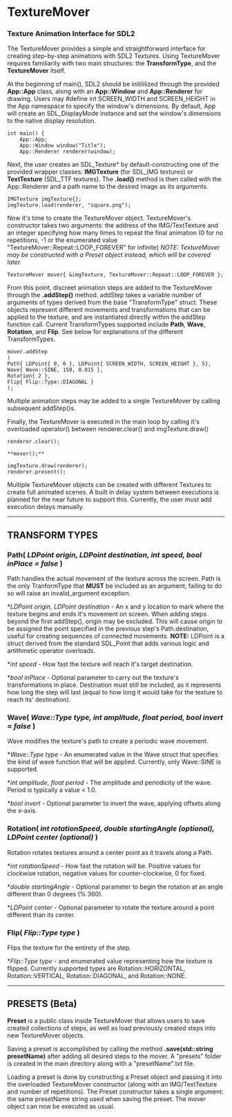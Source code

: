 # TextureMover
### Texture Animation Interface for SDL2

The TextureMover provides a simple and straightforward interface for creating step-by-step animations with SDL2 Textures. Using TextureMover requires familiarity with two main structures: the **TransformType**, and the **TextureMover** itself.

At the beginning of main(), SDL2 should be initililized through the provided **App::App** class, along with an **App::Window** and **App::Renderer** for drawing. 
Users may #define int SCREEN_WIDTH and SCREEN_HEIGHT in the App namespace to specify the window's dimensions. By default, App will create an SDL_DisplayMode instance and set the window's dimensions to the native display resolution.
```
int main() {
	App::App;
	App::Window window("Title");
	App::Renderer renderer(window);
```
Next, the user creates an SDL_Texture* by default-constructing one of the provided wrapper classes: **IMGTexture** (for SDL_IMG textures) or **TextTexture** (SDL_TTF textures). The **.load()** method is then called with the App::Renderer and a 
path name to the desired image as its arguments.
```
IMGTexture imgTexture{};
imgTexture.load(renderer, "square.png");
```
Now it's time to create the TextureMover object. TextureMover's constructor takes two arguments: the address of the IMG/TextTexture and an integer specifying how many times to repeat the final animation (0 for no repetitions, 
-1 or the enumerated value "TextureMover::Repeat::LOOP_FOREVER" for infinite) 
_NOTE: TextureMover may be constructed with a Preset object instead, which will be covered later._
```
TextureMover mover{ &imgTexture, TextureMover::Repeat::LOOP_FOREVER };
```
From this point, discreet animation steps are added to the TextureMover through the **.addStep()** method. addStep takes a variable number of arguments of types derived from the base "TransformType" struct. These objects represent different 
movements and transformations that can be applied to the texture, and are instantiated directly within the addStep function call. 
Current TransformTypes supported include **Path**, **Wave**, **Rotation**, and **Flip**. See below for explanations of the different TransformTypes.
```
mover.addStep
(
Path{ LDPoint{ 0, 0 }, LDPoint{ SCREEN_WIDTH, SCREEN_HEIGHT }, 5},
Wave{ Wave::SINE, 150, 0.015 },
Rotation{ 2 },
Flip{ Flip::Type::DIAGONAL }  
);
```
Multiple animation steps may be added to a single TextureMover by calling subsequent addStep()s. 

Finally, the TextureMover is executed in the main loop by calling it's overloaded operator() between renderer.clear() and imgTexture.draw() 
```
renderer.clear();

**mover();**

imgTexture.draw(renderer);
renderer.present();
```
Multiple TextureMover objects can be created with different Textures to create full animated scenes. A built in delay system between executions is planned for the near future to support this. 
Currently, the user must add execution delays manually.

---
## TRANSFORM TYPES

### Path( _LDPoint origin, LDPoint destination, int speed, bool inPlace = false_ )
Path handles the actual movement of the texture across the screen. 
Path is the only TranformType that **MUST** be included as an argument; failing to do so will raise an invalid_argument exception.

*_LDPoint origin, LDPoint destination_ - An x and y location to mark where the texture begins and ends it's movement on screen. When adding steps beyond the first addStep(), origin may be excluded. 
					This will cause origin to be assigned the point specified in the previous step's Path.destination, useful for creating sequences of connected movements.
					**NOTE:** LDPoint is a struct derived from the standard SDL_Point that adds various logic and artithmetic operator overloads. 
 
*_int speed_ - How fast the texture will reach it's target destination.

*_bool inPlace_ - Optional parameter to carry out the texture's transformations in place. Destination must still be included, as it represents how long the step will last (equal to how long it would take for the texture to reach its' 			 destination).


### Wave( _Wave::Type type, int amplitude, float period, bool invert = false_ )
Wave modifies the texture's path to create a periodic wave movement. 

*_Wave::Type type_ - An enumerated value in the Wave struct that specifies the kind of wave function that will be applied. Currently, only Wave::SINE is supported.
 
*_int amplitude_, _float period_ - The amplitude and periodicity of the wave. Period is typically a value < 1.0.

*_bool invert_ - Optional parameter to invert the wave, applying offsets along the x-axis.


### Rotation( _int rotationSpeed, double startingAngle (optional), LDPoint center (optional)_ )
Rotation rotates textures around a center point as it travels along a Path. 

*_int rotationSpeed_ - How fast the rotation will be. Positive values for clockwise rotation, negative values for counter-clockwise, 0 for fixed.
 
*_double startingAngle_ - Optional parameter to begin the rotation at an angle different than 0 degrees (% 360).   

*_LDPoint center_ - Optional parameter to rotate the texture around a point different than its center.


### Flip( _Flip::Type type_ )
Flips the texture for the entirety of the step. 

*_Flip::Type type_ - and enumerated value representing how the texture is flipped. Currently supported types are Rotation::HORIZONTAL, Rotation::VERTICAL, Rotation::DIAGONAL, and Rotation::NONE.

---
## PRESETS (Beta)

**Preset** is a public class inside TextureMover that allows users to save created collections of steps, as well as load previously created steps into new TextureMover objects.

Saving a preset is accomplished by calling the method **.save(std::string presetName)** after adding all desired steps to the mover. 
A "presets" folder is created in the main directory along with a "presetName".txt file.

Loading a preset is done by constructing a Preset object and passing it into the overloaded TextureMover constructor (along with an IMG/TextTexture and number of repetitions).
The Preset constructor takes a single argument: the same presetName string used when saving the preset. The mover object can now be executed as usual.




 
